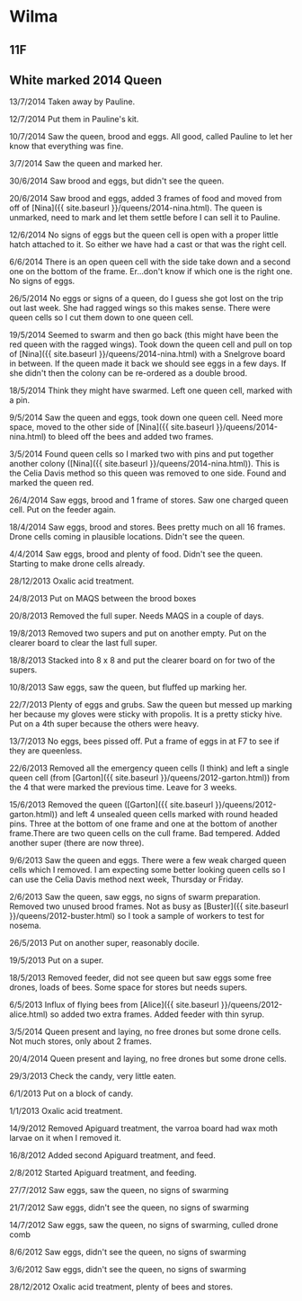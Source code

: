 # Wilma

## 11F

## White marked 2014 Queen

13/7/2014 Taken away by Pauline.

12/7/2014 Put them in Pauline's kit.

10/7/2014 Saw the queen, brood and eggs.  All good, called Pauline to let her know that everything was fine.

3/7/2014 Saw the queen and marked her.

30/6/2014 Saw brood and eggs, but didn't see the queen.

20/6/2014 Saw brood and eggs, added 3 frames of food and moved from off of [Nina]({{ site.baseurl }}/queens/2014-nina.html).  The queen is unmarked, need to mark and let them settle before I can sell it to Pauline.

12/6/2014 No signs of eggs but the queen cell is open with a proper little hatch attached to it.  So either we have had a cast or that was the right cell.

6/6/2014 There is an open queen cell with the side take down and a second one on the bottom of the frame.  Er...don't know if which one is the right one.  No signs of eggs.

26/5/2014 No eggs or signs of a queen, do I guess she got lost on the trip out last week.  She had ragged wings so this makes sense.  There were queen cells so I cut them down to one queen cell.

19/5/2014 Seemed to swarm and then go back (this might have been the red queen with the ragged wings).  Took down the queen cell and pull on top of [Nina]({{ site.baseurl }}/queens/2014-nina.html) with a Snelgrove board in between.  If the queen made it back we should see eggs in a few days.  If she didn't then the colony can be re-ordered as a double brood.

18/5/2014 Think they might have swarmed.  Left one queen cell, marked with a pin.

9/5/2014 Saw the queen and eggs, took down one queen cell.  Need more space,  moved to the other side of [Nina]({{ site.baseurl }}/queens/2014-nina.html) to bleed off the bees and added two frames.

3/5/2014 Found queen cells so I marked two with pins and put together another colony ([Nina]({{ site.baseurl }}/queens/2014-nina.html)).  This is the Celia Davis method so this queen was removed to one side.  Found and marked the queen red.

26/4/2014 Saw eggs, brood and 1 frame of stores.  Saw one charged queen cell.  Put on the feeder again.

18/4/2014 Saw eggs, brood and stores. Bees pretty much on all 16 frames.  Drone cells coming in plausible locations.  Didn't see the queen.

4/4/2014 Saw eggs, brood and plenty of food.  Didn't see the queen.  Starting to make drone cells already.

28/12/2013 Oxalic acid treatment.

24/8/2013 Put on MAQS between the brood boxes

20/8/2013 Removed the full super.  Needs MAQS in a couple of days.

19/8/2013 Removed two supers and put on another empty.  Put on the clearer board to clear the last full super.

18/8/2013 Stacked into 8 x 8 and put the clearer board on for two of the supers.

10/8/2013 Saw eggs, saw the queen, but fluffed up marking her.

22/7/2013 Plenty of eggs and grubs.  Saw the queen but messed up marking her because my gloves were sticky with propolis.  It is a pretty sticky hive.  Put on a 4th super because the others were heavy.

13/7/2013 No eggs, bees pissed off.  Put a frame of eggs in at F7 to see if they are queenless.

22/6/2013 Removed all the emergency queen cells (I think) and left a single queen cell (from [Garton]({{ site.baseurl }}/queens/2012-garton.html)) from the 4 that were marked the previous time.  Leave for 3 weeks.

15/6/2013 Removed the queen ([Garton]({{ site.baseurl }}/queens/2012-garton.html)) and left 4 unsealed queen cells marked with round headed pins.  Three at the bottom of one frame and one at the bottom of another frame.There are two queen cells on the cull frame.  Bad tempered.  Added another super (there are now three).

9/6/2013 Saw the queen and eggs.  There were a few weak charged queen cells which I removed.  I am expecting some better looking queen cells so I can use the Celia Davis method next week, Thursday or Friday.

2/6/2013 Saw the queen, saw eggs, no signs of swarm preparation.  Removed two unused brood frames.  Not as busy as [Buster]({{ site.baseurl }}/queens/2012-buster.html) so I took a sample of workers to test for nosema.

26/5/2013 Put on another super, reasonably docile.

19/5/2013 Put on a super.

18/5/2013 Removed feeder, did not see queen but saw eggs some free drones, loads of bees.  Some space for stores but needs supers.

6/5/2013 Influx of flying bees from [Alice]({{ site.baseurl }}/queens/2012-alice.html) so added two extra frames.  Added feeder with thin syrup.

3/5/2014 Queen present and laying, no free drones but some drone cells.  Not much stores, only about 2 frames.

20/4/2014 Queen present and laying, no free drones but some drone cells.

29/3/2013 Check the candy, very little eaten.

6/1/2013 Put on a block of candy.

1/1/2013 Oxalic acid treatment.

14/9/2012 Removed Apiguard treatment, the varroa board had wax moth larvae on it when I removed it.

16/8/2012 Added second Apiguard treatment, and feed.

2/8/2012 Started Apiguard treatment, and feeding.

27/7/2012 Saw eggs, saw the queen, no signs of swarming

21/7/2012 Saw eggs, didn't see the queen, no signs of swarming

14/7/2012 Saw eggs, saw the queen, no signs of swarming, culled drone comb

8/6/2012 Saw eggs, didn't see the queen, no signs of swarming

3/6/2012 Saw eggs, didn't see the queen, no signs of swarming

28/12/2012 Oxalic acid treatment, plenty of bees and stores.
